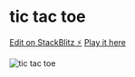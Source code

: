 # tic tac toe

[Edit on StackBlitz ⚡️](https://stackblitz.com/edit/react-nlejne)
[Play it here](https://react-nlejne.stackblitz.io)

![tic tac toe](https://stackblitz.com/files/react-nlejne/github/AbhishekDevel/react-nlejne/master/img/IMG_20220122_130146.jpg)